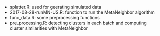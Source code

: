 * splatter.R: used for geerating simulated data
* 2017-08-28-runMN-US.R: function to run the MetaNeighbor algorithm
* func_data.R: some preprocessing functions
* pre_processing.R: detecting clusters in each batch and computing cluster similarities with MetaNeighbor
